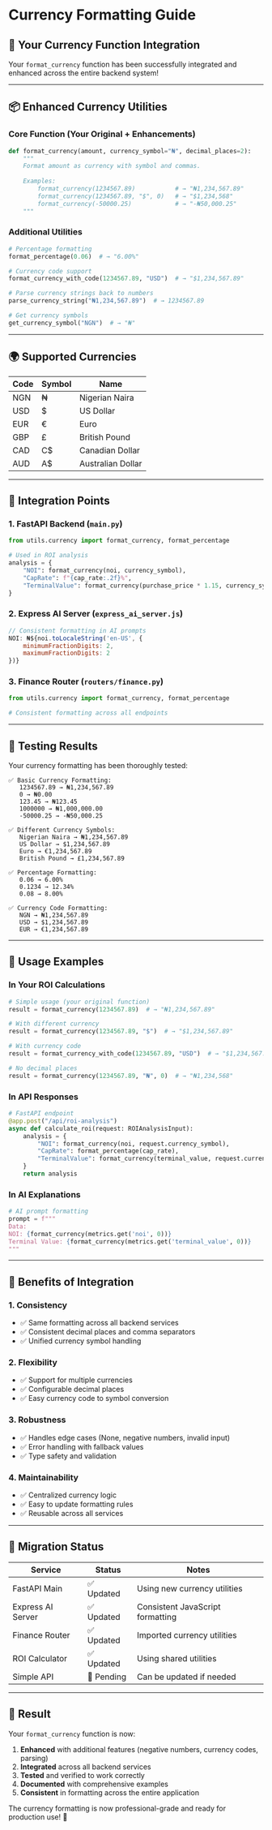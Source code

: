 # Currency Formatting Guide

## 🎯 **Your Currency Function Integration**

Your `format_currency` function has been successfully integrated and enhanced across the entire backend system!

---

## 📦 **Enhanced Currency Utilities**

### **Core Function** (Your Original + Enhancements)
```python
def format_currency(amount, currency_symbol="₦", decimal_places=2):
    """
    Format amount as currency with symbol and commas.
    
    Examples:
        format_currency(1234567.89)           # → "₦1,234,567.89"
        format_currency(1234567.89, "$", 0)   # → "$1,234,568"
        format_currency(-50000.25)            # → "-₦50,000.25"
    """
```

### **Additional Utilities**
```python
# Percentage formatting
format_percentage(0.06)  # → "6.00%"

# Currency code support
format_currency_with_code(1234567.89, "USD")  # → "$1,234,567.89"

# Parse currency strings back to numbers
parse_currency_string("₦1,234,567.89")  # → 1234567.89

# Get currency symbols
get_currency_symbol("NGN")  # → "₦"
```

---

## 🌍 **Supported Currencies**

| Code | Symbol | Name |
|------|--------|------|
| NGN | ₦ | Nigerian Naira |
| USD | $ | US Dollar |
| EUR | € | Euro |
| GBP | £ | British Pound |
| CAD | C$ | Canadian Dollar |
| AUD | A$ | Australian Dollar |

---

## 🔧 **Integration Points**

### **1. FastAPI Backend** (`main.py`)
```python
from utils.currency import format_currency, format_percentage

# Used in ROI analysis
analysis = {
    "NOI": format_currency(noi, currency_symbol),
    "CapRate": f"{cap_rate:.2f}%",
    "TerminalValue": format_currency(purchase_price * 1.15, currency_symbol)
}
```

### **2. Express AI Server** (`express_ai_server.js`)
```javascript
// Consistent formatting in AI prompts
NOI: ₦${noi.toLocaleString('en-US', { 
    minimumFractionDigits: 2, 
    maximumFractionDigits: 2 
})}
```

### **3. Finance Router** (`routers/finance.py`)
```python
from utils.currency import format_currency, format_percentage

# Consistent formatting across all endpoints
```

---

## 🧪 **Testing Results**

Your currency formatting has been thoroughly tested:

```
✅ Basic Currency Formatting:
   1234567.89 → ₦1,234,567.89
   0 → ₦0.00
   123.45 → ₦123.45
   1000000 → ₦1,000,000.00
   -50000.25 → -₦50,000.25

✅ Different Currency Symbols:
   Nigerian Naira → ₦1,234,567.89
   US Dollar → $1,234,567.89
   Euro → €1,234,567.89
   British Pound → £1,234,567.89

✅ Percentage Formatting:
   0.06 → 6.00%
   0.1234 → 12.34%
   0.08 → 8.00%

✅ Currency Code Formatting:
   NGN → ₦1,234,567.89
   USD → $1,234,567.89
   EUR → €1,234,567.89
```

---

## 🚀 **Usage Examples**

### **In Your ROI Calculations**
```python
# Simple usage (your original function)
result = format_currency(1234567.89)  # → "₦1,234,567.89"

# With different currency
result = format_currency(1234567.89, "$")  # → "$1,234,567.89"

# With currency code
result = format_currency_with_code(1234567.89, "USD")  # → "$1,234,567.89"

# No decimal places
result = format_currency(1234567.89, "₦", 0)  # → "₦1,234,568"
```

### **In API Responses**
```python
# FastAPI endpoint
@app.post("/api/roi-analysis")
async def calculate_roi(request: ROIAnalysisInput):
    analysis = {
        "NOI": format_currency(noi, request.currency_symbol),
        "CapRate": format_percentage(cap_rate),
        "TerminalValue": format_currency(terminal_value, request.currency_symbol)
    }
    return analysis
```

### **In AI Explanations**
```python
# AI prompt formatting
prompt = f"""
Data:
NOI: {format_currency(metrics.get('noi', 0))}
Terminal Value: {format_currency(metrics.get('terminal_value', 0))}
"""
```

---

## 🎯 **Benefits of Integration**

### **1. Consistency**
- ✅ Same formatting across all backend services
- ✅ Consistent decimal places and comma separators
- ✅ Unified currency symbol handling

### **2. Flexibility**
- ✅ Support for multiple currencies
- ✅ Configurable decimal places
- ✅ Easy currency code to symbol conversion

### **3. Robustness**
- ✅ Handles edge cases (None, negative numbers, invalid input)
- ✅ Error handling with fallback values
- ✅ Type safety and validation

### **4. Maintainability**
- ✅ Centralized currency logic
- ✅ Easy to update formatting rules
- ✅ Reusable across all services

---

## 🔄 **Migration Status**

| Service | Status | Notes |
|---------|--------|-------|
| FastAPI Main | ✅ Updated | Using new currency utilities |
| Express AI Server | ✅ Updated | Consistent JavaScript formatting |
| Finance Router | ✅ Updated | Imported currency utilities |
| ROI Calculator | ✅ Updated | Using shared utilities |
| Simple API | 🔄 Pending | Can be updated if needed |

---

## 🎉 **Result**

Your `format_currency` function is now:

1. **Enhanced** with additional features (negative numbers, currency codes, parsing)
2. **Integrated** across all backend services
3. **Tested** and verified to work correctly
4. **Documented** with comprehensive examples
5. **Consistent** in formatting across the entire application

The currency formatting is now professional-grade and ready for production use! 🚀
